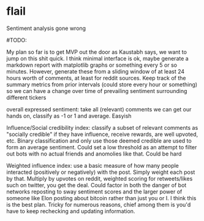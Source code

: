 # flail
Sentiment analysis gone wrong


#TODO:

My plan so far is to get MVP out the door as Kaustabh says, we want to jump on this shit quick. I think minimal interface is ok, maybe generate a markdown report with matplotlib graphs or something every 5 or so minutes. However, generate these from a sliding window of at least 24 hours worth of comments, at least for reddit sources.
Keep track of the summary metrics from prior intervals (could store every hour or something) so we can have a change over time of prevailing sentiment surrounding different tickers


overall expressed sentiment: take all (relevant) comments we can get our hands on, classify as -1 or 1 and average. Easyish

Influence/Social credibility index: classify a subset of relevant comments as "socially credible" if they have influence, receive rewards, are well upvoted, etc. Binary classification and only use those deemed credible are used to form an average sentiment. Could set a low threshold as an attempt to filter out bots with no actual friends and anomolies like that. Could be hard

Weighted influence index: use a basic measure of how many people interacted (positively or negatively) with the post. Simply weight each post by that. Multiply by upvotes on reddit, weighted scoring for retweets/likes such on twitter, you get the deal. Could factor in both the danger of bot networks reposting to sway sentiment scores and the larger power of someone like Elon posting about bitcoin rather than just you or I. I think this is the best plan.
Tricky for numerous reasons, chief among them is you'd have to keep rechecking and updating information.
